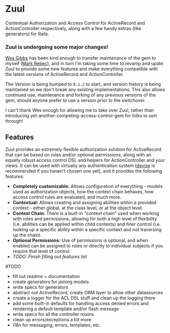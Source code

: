 # Zuul
Contextual Authorization and Access Control for ActiveRecord and ActionController respectively, along with a few handy extras (like generators) for Rails.

### Zuul is undergoing some major changes!
[Wes Gibbs](https://github.com/wgibbs) has been kind enough to transfer maintenance of the gem to myself ([Mark Rebec](https://github.com/markrebec)), and in turn I'm taking some time to revamp and upate Zuul to provide some new features and make everything compatible with the latest versions of ActiveRecord and ActionController.

The Version is being bumped to `0.1.2` to start, and version history is being maintained so we don't break any existing implementations. This also allows continued use, maintenance and forking of any previous versions of the gem, should anyone prefer to use a version prior to the switchover.

I can't thank Wes enough for allowing me to take over Zuul, rather than introducing yet-another-competing-access-control-gem for folks to sort through!

## Features
Zuul provides an extremely flexible authorization solution for ActiveRecord that can be based on roles and/or optional permissions, along with an equally robust access control DSL and helpers for ActionController and your views.  It can be used with virtually any authentication system ([devise](http://github.com/platformatec/devise) is recommended if you haven't chosen one yet), and it provides the following features:

* **Completely customizable:** Allows configuration of everything - models used as authorization objects, how the context chain behaves, how access control rules are evaluated, and much more. 
* **Contextual:** Allows creating and assigning abilities within a provided context - either global, at the class level, or at the object level.
* **Context Chain:** There is a built-in "context chain" used when working with roles and permissions, allowing for both a high level of flexibility (i.e. abilities can be applied within child contexts) and finer control (i.e. looking up a specific ability within a specific context and not traversing up the chain).
* **Optional Permissions:** Use of permissions is optional, and when enabled can be assigned to roles or directly to individual subjects if you require that level of control.
* *TODO: Finish filling out features list*



#TODO
* fill out readme + documentation
* create generators for joining models
* write specs for generators
* abstract out ActiveRecord, create ORM layer to allow other datasources
* create a logger for the ACL DSL stuff and clean up the logging there
* add some built-in defaults for handling access denied errors and rendering a default template and/or flash message
* write specs for all the controller mixins
* clean up errors/exceptions a bit more
* i18n for messaging, errors, templates, etc.

